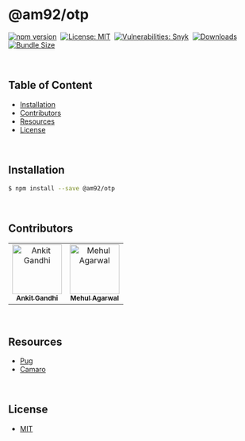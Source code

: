 # @am92/otp

[![npm version](https://img.shields.io/npm/v/@am92/otp?style=for-the-badge)](https://www.npmjs.com/package/@am92/otp)&nbsp;
[![License: MIT](https://img.shields.io/npm/l/@am92/otp?color=yellow&style=for-the-badge)](https://opensource.org/licenses/MIT)&nbsp;
[![Vulnerabilities: Snyk](https://img.shields.io/snyk/vulnerabilities/npm/@am92/otp?style=for-the-badge)](https://security.snyk.io/package/npm/@am92%2Fotp)&nbsp;
[![Downloads](https://img.shields.io/npm/dy/@am92/otp?style=for-the-badge)](https://npm-stat.com/charts.html?package=%40m92%2Fotp)
[![Bundle Size](https://img.shields.io/bundlephobia/minzip/@am92/otp?style=for-the-badge)](https://bundlephobia.com/package/@am92/otp)

<br />

## Table of Content
- [Installation](#installation)
- [Contributors](#contributors)
- [Resources](#resources)
- [License](#license)

<br />

## Installation
```bash
$ npm install --save @am92/otp
```
<br />

## Contributors
<table>
  <tbody>
    <tr>
      <td align="center">
        <a href='https://github.com/ankitgandhi452'>
          <img src="https://avatars.githubusercontent.com/u/8692027?s=400&v=4" width="100px;" alt="Ankit Gandhi"/>
          <br />
          <sub><b>Ankit Gandhi</b></sub>
        </a>
      </td>
      <td align="center">
        <a href='https://github.com/agarwalmehul'>
          <img src="https://avatars.githubusercontent.com/u/8692023?s=400&v=4" width="100px;" alt="Mehul Agarwal"/>
          <br />
          <sub><b>Mehul Agarwal</b></sub>
        </a>
      </td>
    </tr>
  </tbody>
</table>

<br />

## Resources
* [Pug](https://www.npmjs.com/package/pug)
* [Camaro](https://www.npmjs.com/package/camaro)

<br />

## License
* [MIT](https://opensource.org/licenses/MIT)


<br />
<br />
